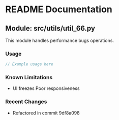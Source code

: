 # README Documentation

## Module: src/utils/util_66.py

This module handles performance bugs operations.

### Usage

```java
// Example usage here
```

### Known Limitations

- UI freezes Poor responsiveness

### Recent Changes

- Refactored in commit 9df8a098
